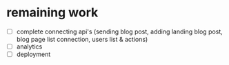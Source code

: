 # remaining work


- [ ] complete connecting api's (sending blog post, adding landing blog post, blog page list connection, users list & actions) 
- [ ] analytics
- [ ] deployment